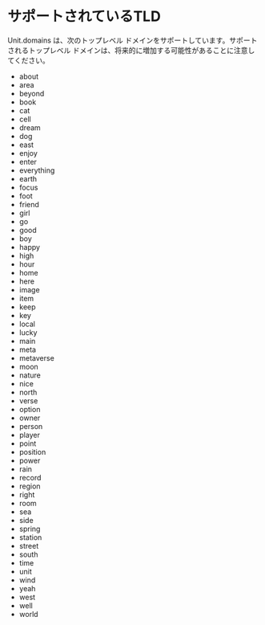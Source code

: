 # サポートされているTLD

Unit.domains は、次のトップレベル ドメインをサポートしています。サポートされるトップレベル ドメインは、将来的に増加する可能性があることに注意してください。

- about
- area
- beyond
- book
- cat
- cell
- dream
- dog
- east
- enjoy
- enter
- everything
- earth
- focus
- foot
- friend
- girl
- go
- good
- boy
- happy
- high
- hour
- home
- here
- image
- item
- keep
- key
- local
- lucky
- main
- meta
- metaverse
- moon
- nature
- nice
- north
- verse
- option
- owner
- person
- player
- point
- position
- power
- rain
- record
- region
- right
- room
- sea
- side
- spring
- station
- street
- south
- time
- unit
- wind
- yeah
- west
- well
- world

